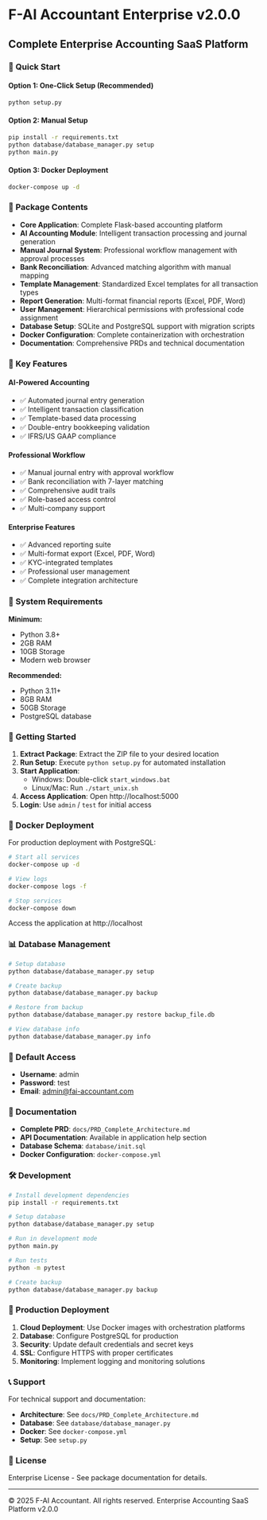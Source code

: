 # F-AI Accountant Enterprise v2.0.0
## Complete Enterprise Accounting SaaS Platform

### 🚀 Quick Start

#### Option 1: One-Click Setup (Recommended)
```bash
python setup.py
```

#### Option 2: Manual Setup
```bash
pip install -r requirements.txt
python database/database_manager.py setup
python main.py
```

#### Option 3: Docker Deployment
```bash
docker-compose up -d
```

### 📁 Package Contents

- **Core Application**: Complete Flask-based accounting platform
- **AI Accounting Module**: Intelligent transaction processing and journal generation
- **Manual Journal System**: Professional workflow management with approval processes
- **Bank Reconciliation**: Advanced matching algorithm with manual mapping
- **Template Management**: Standardized Excel templates for all transaction types
- **Report Generation**: Multi-format financial reports (Excel, PDF, Word)
- **User Management**: Hierarchical permissions with professional code assignment
- **Database Setup**: SQLite and PostgreSQL support with migration scripts
- **Docker Configuration**: Complete containerization with orchestration
- **Documentation**: Comprehensive PRDs and technical documentation

### 🌟 Key Features

#### AI-Powered Accounting
- ✅ Automated journal entry generation
- ✅ Intelligent transaction classification
- ✅ Template-based data processing
- ✅ Double-entry bookkeeping validation
- ✅ IFRS/US GAAP compliance

#### Professional Workflow
- ✅ Manual journal entry with approval workflow
- ✅ Bank reconciliation with 7-layer matching
- ✅ Comprehensive audit trails
- ✅ Role-based access control
- ✅ Multi-company support

#### Enterprise Features
- ✅ Advanced reporting suite
- ✅ Multi-format export (Excel, PDF, Word)
- ✅ KYC-integrated templates
- ✅ Professional user management
- ✅ Complete integration architecture

### 🔧 System Requirements

**Minimum:**
- Python 3.8+
- 2GB RAM
- 10GB Storage
- Modern web browser

**Recommended:**
- Python 3.11+
- 8GB RAM
- 50GB Storage
- PostgreSQL database

### 🚦 Getting Started

1. **Extract Package**: Extract the ZIP file to your desired location
2. **Run Setup**: Execute `python setup.py` for automated installation
3. **Start Application**: 
   - Windows: Double-click `start_windows.bat`
   - Linux/Mac: Run `./start_unix.sh`
4. **Access Application**: Open http://localhost:5000
5. **Login**: Use `admin` / `test` for initial access

### 🐳 Docker Deployment

For production deployment with PostgreSQL:

```bash
# Start all services
docker-compose up -d

# View logs
docker-compose logs -f

# Stop services
docker-compose down
```

Access the application at http://localhost

### 📊 Database Management

```bash
# Setup database
python database/database_manager.py setup

# Create backup
python database/database_manager.py backup

# Restore from backup
python database/database_manager.py restore backup_file.db

# View database info
python database/database_manager.py info
```

### 🔐 Default Access

- **Username**: admin
- **Password**: test
- **Email**: admin@fai-accountant.com

### 📖 Documentation

- **Complete PRD**: `docs/PRD_Complete_Architecture.md`
- **API Documentation**: Available in application help section
- **Database Schema**: `database/init.sql`
- **Docker Configuration**: `docker-compose.yml`

### 🛠️ Development

```bash
# Install development dependencies
pip install -r requirements.txt

# Setup database
python database/database_manager.py setup

# Run in development mode
python main.py

# Run tests
python -m pytest

# Create backup
python database/database_manager.py backup
```

### 🚀 Production Deployment

1. **Cloud Deployment**: Use Docker images with orchestration platforms
2. **Database**: Configure PostgreSQL for production
3. **Security**: Update default credentials and secret keys
4. **SSL**: Configure HTTPS with proper certificates
5. **Monitoring**: Implement logging and monitoring solutions

### 📞 Support

For technical support and documentation:
- **Architecture**: See `docs/PRD_Complete_Architecture.md`
- **Database**: See `database/database_manager.py`
- **Docker**: See `docker-compose.yml`
- **Setup**: See `setup.py`

### 📜 License

Enterprise License - See package documentation for details.

---

© 2025 F-AI Accountant. All rights reserved.
Enterprise Accounting SaaS Platform v2.0.0
